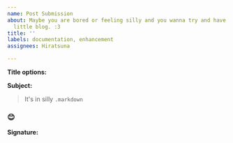 ```yaml
---
name: Post Submission
about: Maybe you are bored or feeling silly and you wanna try and have a post in my
  little blog. :3
title: ''
labels: documentation, enhancement
assignees: Hiratsuna

---
```


**Title options:**

**Subject:**

> It's in silly ```.markdown```

### 😊

**Signature:**
